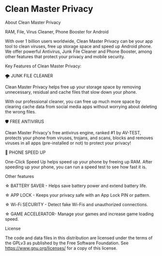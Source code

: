 # Clean Master Privacy
About Clean Master Privacy

RAM, File, Virus Cleaner, Phone Booster for Android

With over 1 billion users worldwide, Clean Master Privacy can be your app tool to clean viruses, free up storage space and speed up Android phone. We offer powerful Antivirus, Junk File Cleaner and Phone Booster, among other features that protect your privacy and mobile security.

Key Features of Clean Master Privacy:

🌪️ JUNK FILE CLEANER

Clean Master Privacy helps free up your storage space by removing unnecessary, residual and cache files that slow down your phone.

With our professional cleaner, you can free up much more space by clearing cache data from social media apps without worrying about deleting the wrong files.

🛡️ FREE ANTIVIRUS

Clean Master Privacy's free antivirus engine, ranked #1 by AV-TEST, protects your phone from viruses, trojans, and scans, blocks and removes viruses in all apps (pre-installed or not) to protect your privacy!

🚀 PHONE SPEED UP

One-Click Speed ​​Up helps speed up your phone by freeing up RAM. After speeding up your phone, you can run a speed test to see how fast it is.

Other features

☆ BATTERY SAVER - Helps save battery power and extend battery life.

☆ APP LOCK - Keeps your privacy safe with an App Lock PIN or pattern.

☆ Wi-Fi SECURITY - Detect fake Wi-Fis and unauthorized connections.

☆ GAME ACCELERATOR- Manage your games and increase game loading speed.

License

The code and data files in this distribution are licensed under the terms of the GPLv3 as published by the Free Software Foundation. See https://www.gnu.org/licenses/ for a copy of this license.
